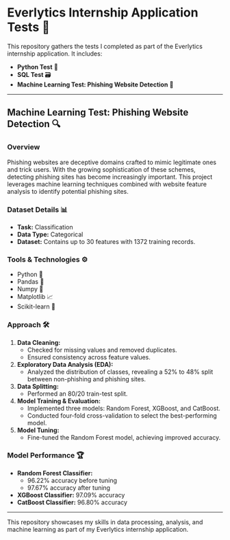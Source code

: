 # Everlytics Internship Application Tests 🚀

This repository gathers the tests I completed as part of the Everlytics internship application. It includes:

- **Python Test** 🐍
- **SQL Test** 🗃️
- **Machine Learning Test: Phishing Website Detection** 🤖

---

## Machine Learning Test: Phishing Website Detection 🔍

### Overview
Phishing websites are deceptive domains crafted to mimic legitimate ones and trick users. With the growing sophistication of these schemes, detecting phishing sites has become increasingly important. This project leverages machine learning techniques combined with website feature analysis to identify potential phishing sites.

### Dataset Details 📊
- **Task:** Classification
- **Data Type:** Categorical
- **Dataset:** Contains up to 30 features with 1372 training records.

### Tools & Technologies ⚙️
- Python 🐍
- Pandas 🐼
- Numpy 🔢
- Matplotlib 📈
- Scikit-learn 🤖

### Approach 🛠️
1. **Data Cleaning:**  
   - Checked for missing values and removed duplicates.  
   - Ensured consistency across feature values.
2. **Exploratory Data Analysis (EDA):**  
   - Analyzed the distribution of classes, revealing a 52% to 48% split between non-phishing and phishing sites.
3. **Data Splitting:**  
   - Performed an 80/20 train-test split.
4. **Model Training & Evaluation:**  
   - Implemented three models: Random Forest, XGBoost, and CatBoost.  
   - Conducted four-fold cross-validation to select the best-performing model.
5. **Model Tuning:**  
   - Fine-tuned the Random Forest model, achieving improved accuracy.

### Model Performance 🏆
- **Random Forest Classifier:**  
  - 96.22% accuracy before tuning  
  - 97.67% accuracy after tuning
- **XGBoost Classifier:** 97.09% accuracy
- **CatBoost Classifier:** 96.80% accuracy

---

This repository showcases my skills in data processing, analysis, and machine learning as part of my Everlytics internship application.
